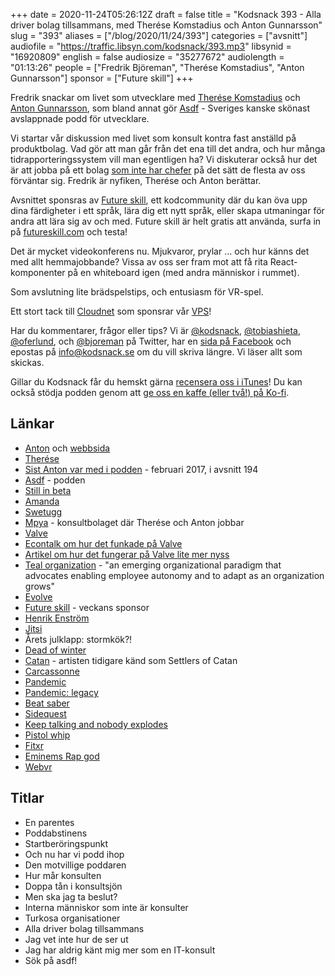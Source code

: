 +++
date = 2020-11-24T05:26:12Z
draft = false
title = "Kodsnack 393 - Alla driver bolag tillsammans, med Therése Komstadius och Anton Gunnarsson"
slug = "393"
aliases = ["/blog/2020/11/24/393"]
categories = ["avsnitt"]
audiofile = "https://traffic.libsyn.com/kodsnack/393.mp3"
libsynid = "16920809"
english = false
audiosize = "35277672"
audiolength = "01:13:26"
people = ["Fredrik Björeman", "Therése Komstadius", "Anton Gunnarsson"]
sponsor = ["Future skill"]
+++

Fredrik snackar om livet som utvecklare med [Therése Komstadius](https://twitter.com/tkomstadius) och [Anton Gunnarsson](https://twitter.com/awnton), som bland annat gör [Asdf](https://asdf.pizza/) - Sveriges kanske skönast avslappnade podd för utvecklare.

Vi startar vår diskussion med livet som konsult kontra fast anställd på produktbolag. Vad gör att man går från det ena till det andra, och hur många tidrapporteringssystem vill man egentligen ha? Vi diskuterar också hur det är att jobba på ett bolag [som inte har chefer](https://en.wikipedia.org/wiki/Teal_organisation) på det sätt de flesta av oss förväntar sig. Fredrik är nyfiken, Therése och Anton berättar.

Avsnittet sponsras av [Future skill](https://futureskill.com/), ett kodcommunity där du kan öva upp dina färdigheter i ett språk, lära dig ett nytt språk, eller skapa utmaningar för andra att lära sig av och med. Future skill är helt gratis att använda, surfa in på [futureskill.com](https://futureskill.com/) och testa!

Det är mycket videokonferens nu. Mjukvaror, prylar … och hur känns det med allt hemmajobbande? Vissa av oss ser fram mot att få rita React-komponenter på en whiteboard igen (med andra människor i rummet).

Som avslutning lite brädspelstips, och entusiasm för VR-spel.

Ett stort tack till [Cloudnet](http://www.cloudnet.se) som sponsrar vår [VPS](http://en.wikipedia.org/wiki/Virtual_private_server)!

Har du kommentarer, frågor eller tips? Vi är [@kodsnack](https://www.twitter.com/kodsnack), [@tobiashieta](https://www.twitter.com/tobiashieta), [@oferlund](https://www.twitter.com/oferlund), och [@bjoreman](https://www.twitter.com/bjoreman) på Twitter, har en [sida på Facebook](https://www.facebook.com/kodsnack) och epostas på [info@kodsnack.se](mailto:info@kodsnack.se) om du vill skriva längre. Vi läser allt som skickas.

Gillar du Kodsnack får du hemskt gärna [recensera oss i iTunes](http://itunes.apple.com/se/podcast/kodsnack/id561631498?l=en)! Du kan också stödja podden genom att <a href="https://ko-fi.com/kodsnack" rel="payment">ge oss en kaffe (eller två!) på Ko-fi</a>.

## Länkar ##
* [Anton](https://twitter.com/awnton) och [webbsida](https://antongunnarsson.com)
* [Therése](https://twitter.com/tkomstadius)
* [Sist Anton var med i podden](https://kodsnack.se/194/) - februari 2017, i avsnitt 194
* [Asdf](https://asdf.pizza/) - podden
* [Still in beta](https://twitter.com/stillinbetapodd)
* [Amanda](https://twitter.com/itssotoday)
* [Swetugg](https://swetugg.se/)
* [Mpya](https://mpyadigital.com/) - konsultbolaget där Therése och Anton jobbar
* [Valve](https://en.wikipedia.org/wiki/Valve_Corporation)
* [Econtalk om hur det funkade på Valve](https://www.econtalk.org/varoufakis-on-valve-spontaneous-order-and-the-european-crisis/)
* [Artikel om hur det fungerar på Valve lite mer nyss](https://www.theguardian.com/commentisfree/2018/jul/30/no-bosses-managers-flat-hierachy-workplace-tech-hollywood)
* [Teal organization](https://en.wikipedia.org/wiki/Teal_organisation) - "an emerging organizational paradigm that advocates enabling employee autonomy and to adapt as an organization grows"
* [Evolve](https://evolvetechnology.se/en)
* [Future skill](https://futureskill.com/) - veckans sponsor
* [Henrik Enström](mailto:henrik.enstrom@softwareskills.se)
* [Jitsi](https://en.wikipedia.org/wiki/Jitsi#Jitsi_Meet)
* Årets julklapp: stormkök?!
* [Dead of winter](https://en.wikipedia.org/wiki/Dead_of_Winter:_A_Cross_Roads_Game)
* [Catan](https://en.wikipedia.org/wiki/Catan) - artisten tidigare känd som Settlers of Catan
* [Carcassonne](https://en.wikipedia.org/wiki/Carcassonne_%28board_game%29)
* [Pandemic](https://en.wikipedia.org/wiki/Pandemic_%28board_game%29)
* [Pandemic: legacy](https://en.wikipedia.org/wiki/Pandemic_%28board_game%29)
* [Beat saber](https://en.wikipedia.org/wiki/Beat_Saber)
* [Sidequest](https://sidequestvr.com/)
* [Keep talking and nobody explodes](https://keeptalkinggame.com/)
* [Pistol whip](https://cloudheadgames.com/pistol-whip/)
* [Fitxr](https://fitxr.com/)
* [Eminems Rap god](https://www.youtube.com/watch?v=XbGs_qK2PQA)
* [Webvr](https://en.wikipedia.org/wiki/WebVR)

## Titlar ##
* En parentes
* Poddabstinens
* Startberöringspunkt
* Och nu har vi podd ihop
* Den motvillige poddaren
* Hur mår konsulten
* Doppa tån i konsultsjön
* Men ska jag ta beslut?
* Interna människor som inte är konsulter
* Turkosa organisationer
* Alla driver bolag tillsammans
* Jag vet inte hur de ser ut
* Jag har aldrig känt mig mer som en IT-konsult
* Sök på asdf!